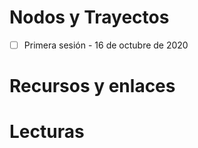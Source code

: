# Nodos y Trayectos

- [ ] Primera sesión - 16 de octubre de 2020

# Recursos y enlaces 

# Lecturas 